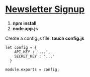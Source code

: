# [Newsletter Signup](https://aqueous-oasis-87988.herokuapp.com/)

1. **npm install**
2. **node app.js**

Create a config.js file:
**touch config.js**
```
let config = {
    API_KEY : '...',
    SECRET_KEY : '...'
  }
  
module.exports = config;
```

